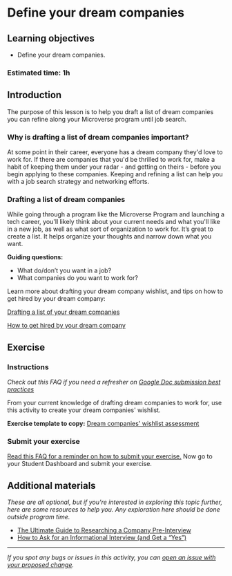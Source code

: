 # Define your dream companies

## Learning objectives

- Define your dream companies.

### Estimated time: 1h

## Introduction

The purpose of this lesson is to help you draft a list of dream companies you can refine along your Microverse program until job search.

### Why is drafting a list of dream companies important?

At some point in their career, everyone has a dream company they'd love to work for. If there are companies that you'd be thrilled to work for, make a habit of keeping them under your radar - and getting on theirs - before you begin applying to these companies. Keeping and refining a list can help you with a job search strategy and networking efforts.

### Drafting a list of dream companies

While going through a program like the Microverse Program and launching a tech career, you'll likely think about your current needs and what you'll like in a new job, as well as what sort of organization to work for. It’s great to create a list. It helps organize your thoughts and narrow down what you want.

**Guiding questions:**

- What do/don’t you want in a job?
- What companies do you want to work for?

Learn more about drafting your dream company wishlist, and tips on how to get hired by your dream company:

[Drafting a list of your dream companies](https://github.com/matovu-farid/curriculum-professional-skills/blob/main/job-search/drafting-a-list-of-your-dream-companies.md)

[How to get hired by your dream company](https://github.com/matovu-farid/curriculum-professional-skills/blob/main/job-search/how-to-get-hired-by-your-dream-company.md)

## Exercise

### Instructions

_Check out this FAQ if you need a refresher on [Google Doc submission best practices](https://microverse.zendesk.com/hc/en-us/articles/360063156813)_

From your current knowledge of drafting dream companies to work for, use this activity to create your dream companies' wishlist.

**Exercise template to copy:** [Dream companies' wishlist assessment](https://docs.google.com/document/d/1KoFRY0OnmYQUP3QewaUn7oU-vpf_Xj4ed-ka_5NPN4E/edit?usp=sharing)

### Submit your exercise

[Read this FAQ for a reminder on how to submit your exercise.](https://microverse.zendesk.com/hc/en-us/articles/360061344234)
Now go to your Student Dashboard and submit your exercise.

## Additional materials

_These are all optional, but if you're interested in exploring this topic further, here are some resources to help you. Any exploration here should be done outside program time._

- [The Ultimate Guide to Researching a Company Pre-Interview](https://www.themuse.com/advice/the-ultimate-guide-to-researching-a-company-preinterview)
- [How to Ask for an Informational Interview (and Get a “Yes”)](https://www.themuse.com/advice/how-to-ask-for-an-informational-interview-and-get-a-yes)

---

_If you spot any bugs or issues in this activity, you can [open an issue with your proposed change](https://github.com/microverseinc/curriculum-transversal-skills/blob/main/git-github/articles/open_issue.md)._

